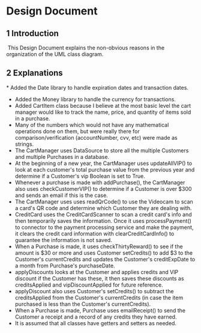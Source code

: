 # **Design Document**

## 1 Introduction
​
This Design Document explains the non-obvious reasons in the organization of the UML class diagram.
​
## 2 Explanations

​* Added the Date library to handle expiration dates and transaction dates.
* Added the Money library to handle the currency for transactions.
* Added CartItem class because I believe at the most basic level the cart manager would like to track the name, price, and quantity of items sold in a purchase.
* Many of the numbers which would not have any mathematical operations done on them, but were really there for comparison/verification (accountNumber, cvv, etc) were made as strings.
* The CartManager uses DataSource to store all the multiple Customers and multiple Purchases in a database.
* At the beginning of a new year, the CartManager uses updateAllVIP() to look at each customer's total purchase value from the previous year and determine if a Customer's vip Boolean is set to True.
* Whenever a purchase is made with addPurchase(), the CartManager also uses checkCustomerVIP() to determine if a Customer is over $300 and sends an email if this is the case.
* The CartManager uses uses readQrCode() to use the Videocam to scan a card's QR code and determine which Customer they are dealing with.
* CreditCard uses the CreditCardScanner to scan a credit card's info and then temporarily saves the information. Once it uses processPayment() to connector to the payment processing service and make the payment, it clears the credit card information with clearCreditCardInfo() to guarantee the information is not saved.
* When a Purchase is made, it uses checkThirtyReward() to see if the amount is $30 or more and uses Customer setCredits() to add $3 to the Customer's currentCredits and updates the Customer's creditExpDate to a month from Purchase's purchaseDate.
* applyDiscounts looks at the Customer and applies credits and VIP discount if the Customer has these, it then saves these discounts as creditsApplied and vipDiscountApplied for future reference.
* applyDiscount also uses Customer's setCredits() to subtract the creditsApplied from the Customer's currentCredits (in case the item purchased is less than the Customer's currentCredits).
* When a Purchase is made, Purchase uses emailReceipt() to send the Customer a receipt and a record of any credits they have earned.
* It is assumed that all classes have getters and setters as needed.
